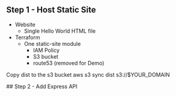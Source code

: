 ## Step 1 - Host Static Site

- Website
  - Single Hello World HTML file
- Terraform
  - One static-site module
    - IAM Policy
    - S3 bucket
    - route53 (removed for Demo)

Copy dist to the s3 bucket
aws s3 sync dist s3://$YOUR_DOMAIN

## Step 2 - Add Express API

